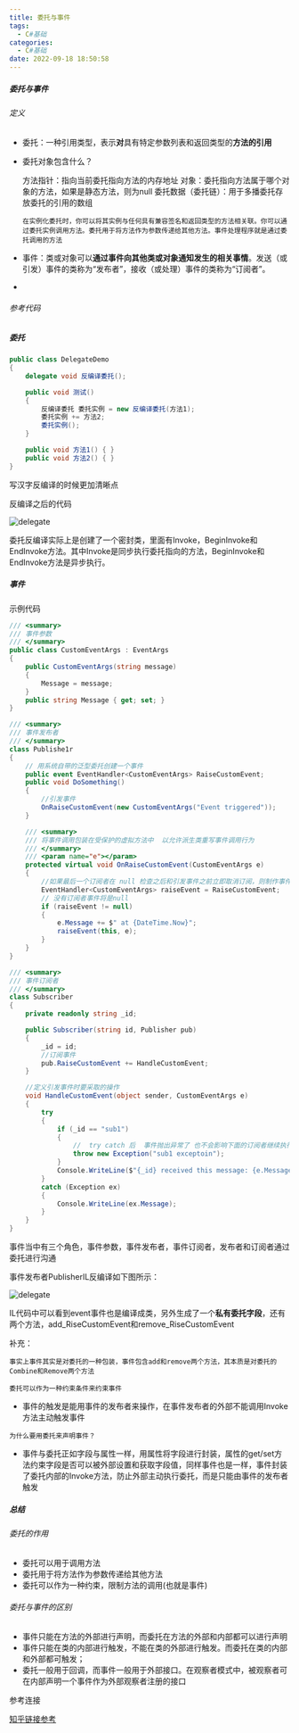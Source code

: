 ```yaml
---
title: 委托与事件
tags:
  - C#基础
categories:
  - C#基础
date: 2022-09-18 18:50:58
---
```


##### 委托与事件

###### 定义

- 委托：一种引用类型，表示**对**具有特定参数列表和返回类型的**方法的引用**

- 委托对象包含什么？

  方法指针：指向当前委托指向方法的内存地址
  对象：委托指向方法属于哪个对象的方法，如果是静态方法，则为null
  委托数据（委托链）：用于多播委托存放委托的引用的数组
  
  `在实例化委托时，你可以将其实例与任何具有兼容签名和返回类型的方法相关联。你可以通过委托实例调用方法。委托用于将方法作为参数传递给其他方法。事件处理程序就是通过委托调用的方法`

* 事件：类或对象可以**通过事件向其他类或对象通知发生的相关事情**。发送（或引发）事件的类称为“发布者”，接收（或处理）事件的类称为“订阅者”。

* 

###### 参考代码

##### 委托

```csharp
public class DelegateDemo
{
    delegate void 反编译委托();

    public void 测试()
    {
        反编译委托 委托实例 = new 反编译委托(方法1);
        委托实例 += 方法2;
        委托实例();
    }

    public void 方法1() { }
    public void 方法2() { }
}
```

写汉字反编译的时候更加清晰点

反编译之后的代码

![delegate](.\images\delegate.jpg)

委托反编译实际上是创建了一个密封类，里面有Invoke，BeginInvoke和EndInvoke方法。其中Invoke是同步执行委托指向的方法，BeginInvoke和EndInvoke方法是异步执行。

##### 事件

示例代码

```csharp
/// <summary>
/// 事件参数
/// </summary>
public class CustomEventArgs : EventArgs
{
    public CustomEventArgs(string message)
    {
        Message = message;
    }
    public string Message { get; set; }
}

/// <summary>
/// 事件发布者
/// </summary>
class Publishe1r
{
    // 用系统自带的泛型委托创建一个事件
    public event EventHandler<CustomEventArgs> RaiseCustomEvent;
    public void DoSomething()
    {
        //引发事件
        OnRaiseCustomEvent(new CustomEventArgs("Event triggered"));
    }

    /// <summary>
    /// 将事件调用包装在受保护的虚拟方法中  以允许派生类重写事件调用行为
    /// </summary>
    /// <param name="e"></param>
    protected virtual void OnRaiseCustomEvent(CustomEventArgs e)
    {
        //如果最后一个订阅者在 null 检查之后和引发事件之前立即取消订阅，则制作事件的临时副本以避免出现竞争条件的可能性
        EventHandler<CustomEventArgs> raiseEvent = RaiseCustomEvent;
        // 没有订阅者事件将是null
        if (raiseEvent != null)
        {
            e.Message += $" at {DateTime.Now}";
            raiseEvent(this, e);
        }
    }
}

/// <summary>
/// 事件订阅者
/// </summary>
class Subscriber
{
    private readonly string _id;

    public Subscriber(string id, Publisher pub)
    {
        _id = id;
        //订阅事件
        pub.RaiseCustomEvent += HandleCustomEvent;
    }

    //定义引发事件时要采取的操作 
    void HandleCustomEvent(object sender, CustomEventArgs e)
    {
        try
        {
            if (_id == "sub1")
            {
                //  try catch 后  事件抛出异常了 也不会影响下面的订阅者继续执行 
                throw new Exception("sub1 exceptoin");
            }
            Console.WriteLine($"{_id} received this message: {e.Message}");
        }
        catch (Exception ex)
        {
            Console.WriteLine(ex.Message);
        }
    }
}
```

事件当中有三个角色，事件参数，事件发布者，事件订阅者，发布者和订阅者通过委托进行沟通

事件发布者PublisherIL反编译如下图所示：

![delegate](.\images\event.jpg)

IL代码中可以看到event事件也是编译成类，另外生成了一个**私有委托字段**，还有两个方法，add_RiseCustomEvent和remove_RiseCustomEvent

补充：

`事实上事件其实是对委托的一种包装，事件包含add和remove两个方法，其本质是对委托的Combine和Remove两个方法`

`委托可以作为一种约束条件来约束事件`

* 事件的触发是能用事件的发布者来操作，在事件发布者的外部不能调用Invoke方法主动触发事件

`为什么要用委托来声明事件？`

* 事件与委托正如字段与属性一样，用属性将字段进行封装，属性的get/set方法约束字段是否可以被外部设置和获取字段值，同样事件也是一样，事件封装了委托内部的Invoke方法，防止外部主动执行委托，而是只能由事件的发布者触发

##### 总结

###### 委托的作用

- 委托可以用于调用方法
- 委托用于将方法作为参数传递给其他方法
- 委托可以作为一种约束，限制方法的调用(也就是事件)

###### 委托与事件的区别

* 事件只能在方法的外部进行声明，而委托在方法的外部和内部都可以进行声明
* 事件只能在类的内部进行触发，不能在类的外部进行触发。而委托在类的内部和外部都可触发；
* 委托一般用于回调，而事件一般用于外部接口。在观察者模式中，被观察者可在内部声明一个事件作为外部观察者注册的接口

参考连接

[知乎链接参考](https://zhuanlan.zhihu.com/p/146341073)
